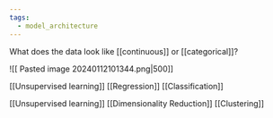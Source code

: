 ```yaml
---
tags:
  - model_architecture
---
```

What does the data look like [[continuous]] or [[categorical]]? 

![[ Pasted image 20240112101344.png|500]]

[[Unsupervised learning]]
	 [[Regression]] 
	 [[Classification]]

[[Unsupervised learning]]
	[[Dimensionality Reduction]]
	[[Clustering]]





